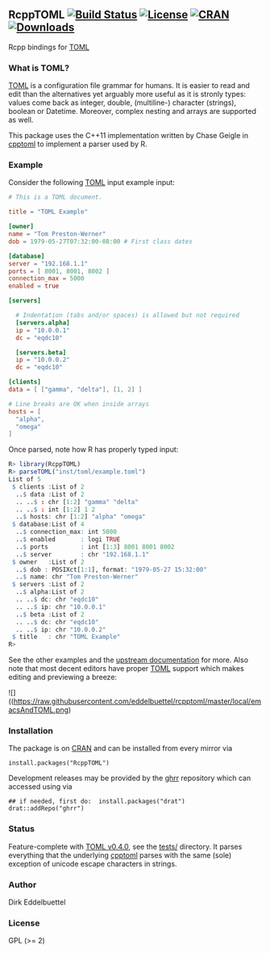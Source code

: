 ## RcppTOML [![Build Status](https://travis-ci.org/eddelbuettel/rcpptoml.svg)](https://travis-ci.org/eddelbuettel/rcpptoml) [![License](http://img.shields.io/badge/license-GPL%20%28%3E=%202%29-brightgreen.svg?style=flat)](http://www.gnu.org/licenses/gpl-2.0.html) [![CRAN](http://www.r-pkg.org/badges/version/RcppTOML)](https://cran.r-project.org/package=RcppTOML) [![Downloads](http://cranlogs.r-pkg.org/badges/RcppTOML?color=brightgreen)](http://www.r-pkg.org/pkg/RcppTOML)

Rcpp bindings for [TOML](https://github.com/toml-lang/toml)

### What is TOML?

[TOML](https://github.com/toml-lang/toml) is a configuration file grammar for
humans. It is easier to read and edit than the alternatives yet arguably more
useful as it is stronly types: values come back as integer, double,
(multiline-) character (strings), boolean or Datetime. Moreover, complex
nesting and arrays are supported as well.

This package uses the C++11 implementation written by Chase Geigle in
[cpptoml](https://github.com/skystrife/cpptoml) to implement a parser used by
R.

### Example

Consider the following [TOML](https://github.com/toml-lang/toml) input example input:

```toml
# This is a TOML document.

title = "TOML Example"

[owner]
name = "Tom Preston-Werner"
dob = 1979-05-27T07:32:00-08:00 # First class dates

[database]
server = "192.168.1.1"
ports = [ 8001, 8001, 8002 ]
connection_max = 5000
enabled = true

[servers]

  # Indentation (tabs and/or spaces) is allowed but not required
  [servers.alpha]
  ip = "10.0.0.1"
  dc = "eqdc10"

  [servers.beta]
  ip = "10.0.0.2"
  dc = "eqdc10"

[clients]
data = [ ["gamma", "delta"], [1, 2] ]

# Line breaks are OK when inside arrays
hosts = [
  "alpha",
  "omega"
]
```

Once parsed, note how R has properly typed input:

```r
R> library(RcppTOML)
R> parseTOML("inst/toml/example.toml")
List of 5
 $ clients :List of 2
  ..$ data :List of 2
  .. ..$ : chr [1:2] "gamma" "delta"
  .. ..$ : int [1:2] 1 2
  ..$ hosts: chr [1:2] "alpha" "omega"
 $ database:List of 4
  ..$ connection_max: int 5000
  ..$ enabled       : logi TRUE
  ..$ ports         : int [1:3] 8001 8001 8002
  ..$ server        : chr "192.168.1.1"
 $ owner   :List of 2
  ..$ dob : POSIXct[1:1], format: "1979-05-27 15:32:00"
  ..$ name: chr "Tom Preston-Werner"
 $ servers :List of 2
  ..$ alpha:List of 2
  .. ..$ dc: chr "eqdc10"
  .. ..$ ip: chr "10.0.0.1"
  ..$ beta :List of 2
  .. ..$ dc: chr "eqdc10"
  .. ..$ ip: chr "10.0.0.2"
 $ title   : chr "TOML Example"
R> 
```

See the other examples and the [upstream documentation](https://github.com/toml-lang/toml) for more.
Also note that most decent editors have proper [TOML](https://github.com/toml-lang/toml) support
which makes editing and previewing a breeze:

![]((https://raw.githubusercontent.com/eddelbuettel/rcpptoml/master/local/emacsAndTOML.png)

### Installation

The package is on [CRAN](https://cran.r-project.org) and can be installed
from every mirror via

```{.r}
install.packages("RcppTOML")
```

Development releases may be provided by the
[ghrr](http://ghrr.github.io/drat) repository which can accessed using via

```{.r}
## if needed, first do:  install.packages("drat")
drat::addRepo("ghrr")
```

### Status

Feature-complete with
[TOML v0.4.0](https://github.com/toml-lang/toml/blob/master/versions/en/toml-v0.4.0.md),
see the [tests/](https://github.com/eddelbuettel/rcpptoml/tree/master/tests)
directory.  It parses everything that the underlying 
[cpptoml](https://github.com/skystrife/cpptoml) parses with the same (sole)
exception of unicode escape characters in strings.

### Author

Dirk Eddelbuettel

### License

GPL (>= 2)


